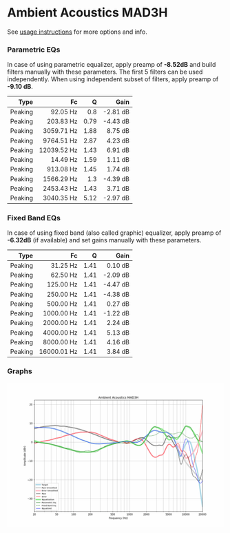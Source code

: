 # Ambient Acoustics MAD3H
See [usage instructions](https://github.com/jaakkopasanen/AutoEq#usage) for more options and info.

### Parametric EQs
In case of using parametric equalizer, apply preamp of **-8.52dB** and build filters manually
with these parameters. The first 5 filters can be used independently.
When using independent subset of filters, apply preamp of **-9.10 dB**.

| Type    | Fc          |    Q | Gain     |
|--------:|------------:|-----:|---------:|
| Peaking | 92.05 Hz    | 0.8  | -2.81 dB |
| Peaking | 203.83 Hz   | 0.79 | -4.43 dB |
| Peaking | 3059.71 Hz  | 1.88 | 8.75 dB  |
| Peaking | 9764.51 Hz  | 2.87 | 4.23 dB  |
| Peaking | 12039.52 Hz | 1.43 | 6.91 dB  |
| Peaking | 14.49 Hz    | 1.59 | 1.11 dB  |
| Peaking | 913.08 Hz   | 1.45 | 1.74 dB  |
| Peaking | 1566.29 Hz  | 1.3  | -4.39 dB |
| Peaking | 2453.43 Hz  | 1.43 | 3.71 dB  |
| Peaking | 3040.35 Hz  | 5.12 | -2.97 dB |

### Fixed Band EQs
In case of using fixed band (also called graphic) equalizer, apply preamp of **-6.32dB**
(if available) and set gains manually with these parameters.

| Type    | Fc          |    Q | Gain     |
|--------:|------------:|-----:|---------:|
| Peaking | 31.25 Hz    | 1.41 | 0.10 dB  |
| Peaking | 62.50 Hz    | 1.41 | -2.09 dB |
| Peaking | 125.00 Hz   | 1.41 | -4.47 dB |
| Peaking | 250.00 Hz   | 1.41 | -4.38 dB |
| Peaking | 500.00 Hz   | 1.41 | 0.27 dB  |
| Peaking | 1000.00 Hz  | 1.41 | -1.22 dB |
| Peaking | 2000.00 Hz  | 1.41 | 2.24 dB  |
| Peaking | 4000.00 Hz  | 1.41 | 5.13 dB  |
| Peaking | 8000.00 Hz  | 1.41 | 4.16 dB  |
| Peaking | 16000.01 Hz | 1.41 | 3.84 dB  |

### Graphs
![](./Ambient%20Acoustics%20MAD3H.png)